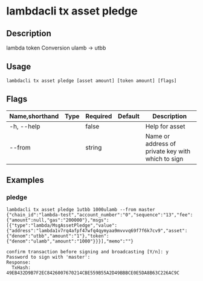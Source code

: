 # lambdacli tx asset pledge

## Description

lambda token Conversion  ulamb -> utbb

## Usage

```
lambdacli tx asset pledge [asset amount] [token amount] [flags]
```

## Flags

| Name,shorthand | Type   | Required | Default               | Description                                                  |
| -------------- | ------ | -------- | --------------------- | ------------------------------------------------------------ |
| -h, --help       |        | false     |                       |  Help for asset                                        |
| --from       |        | string     |                       |  Name or address of private key with which to sign                                        |

## Examples

### pledge

```
lambdacli tx asset pledge 1utbb 1000ulamb --from master
{"chain_id":"lambda-test","account_number":"0","sequence":"13","fee":{"amount":null,"gas":"200000"},"msgs":[{"type":"lambda/MsgAssetPledge","value":{"address":"lambda1v7rq4afpf47wfq4qymyaa9mvvvq69f7f6k7cv9","asset":{"denom":"utbb","amount":"1"},"token":{"denom":"ulamb","amount":"1000"}}}],"memo":""}

confirm transaction before signing and broadcasting [Y/n]: y
Password to sign with 'master':
Response:
  TxHash: 49EB432D9B7F2EC8426007670214CBE559B55A2D49BBBCE0E5DA8B63C226AC9C

```
